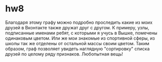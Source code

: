 # hw8
Благодаря этому графу можно подробно проследить какие из моих друзей в Вконтакте также дружат друг с другом. К  примеру, узлы, подписанные именами ребят, с которыми я учусь в Вышке, помечены одинаковым цветом. Или же мои знакомые из спортивной сферы, из школы так же отделены от остальной массы своим цветом. Таким образом, граф позволяет увидеть наглядную "сортировку" списка друзей по целому ряду признаков. Любопытная вещь!
